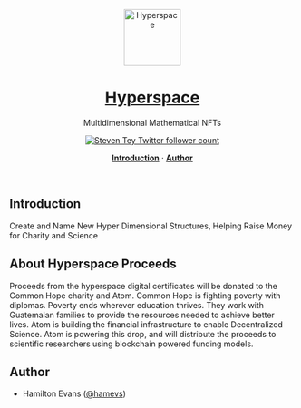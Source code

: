 <p align="center"><img  alt="Hyperspace" width="100" height="100" src="https://res.cloudinary.com/emergent/image/upload/v1683906391/ghbg_lnb8t1.png"></p>
<a href="https://hyperspace.atomprotocol.xyz" align="center">
  
  <h1 align="center">Hyperspace</h1>
</a>

<p align="center">
  Multidimensional Mathematical NFTs
</p>

<p align="center">
  <a href="https://twitter.com/atomprotocol_">
    <img src="https://img.shields.io/twitter/follow/atomprotocol_?style=flat&label=atomprotocol_&logo=twitter&color=0bf&logoColor=fff" alt="Steven Tey Twitter follower count" />
  </a>
  
</p>

<p align="center">
  <a href="#introduction"><strong>Introduction</strong></a> ·
  <a href="#author"><strong>Author</strong></a>
</p>
<br/>

## Introduction

Create and Name New Hyper Dimensional Structures, Helping Raise Money for Charity and Science

## About Hyperspace Proceeds

Proceeds from the hyperspace digital certificates will be donated to the Common Hope charity and Atom. Common Hope is fighting poverty with diplomas. Poverty ends wherever education thrives. They work with Guatemalan families to provide the resources needed to achieve better lives. Atom is building the financial infrastructure to enable Decentralized Science. Atom is powering this drop, and will distribute the proceeds to scientific researchers using blockchain powered funding models.

## Author

- Hamilton Evans ([@hamevs](https://twitter.com/hamevs))
